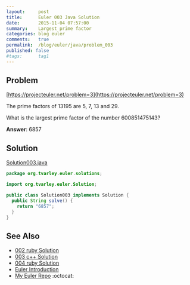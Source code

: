 ```yaml
---
layout:     post
title:      Euler 003 Java Solution
date:       2015-11-04 07:57:00
summary:    Largest prime factor
categories: blog euler
comments:   true
permalink:  /blog/euler/java/problem_003
published: false
#tags:      tag1
---
```


## Problem

[https://projecteuler.net/problem=3](https://projecteuler.net/problem=3)

The prime factors of 13195 are 5, 7, 13 and 29.

What is the largest prime factor of the number 600851475143?

**Answer**:  6857

## Solution

[Solution003.java](https://github.com/tvarley/euler/blob/master/java/src/main/java/org/tvarley/euler/solutions/Solution003.java)

```java
package org.tvarley.euler.solutions;

import org.tvarley.euler.Solution;

public class Solution003 implements Solution {
  public String solve() {
    return "6857";
  }
}
```

## See Also
* [002 ruby Solution]({{site.baseurl}}/blog/euler/ruby/problem_002)
* [003 c++ Solution]({{site.baseurl}}/blog/euler/cpp/problem_003)
* [004 ruby Solution]({{site.baseurl}}/blog/euler/ruby/problem_004)
* [Euler Introduction]({{site.baseurl}}/blog/euler/introduction)
* [My Euler Repo](https://github.com/tvarley/euler) :octocat:
